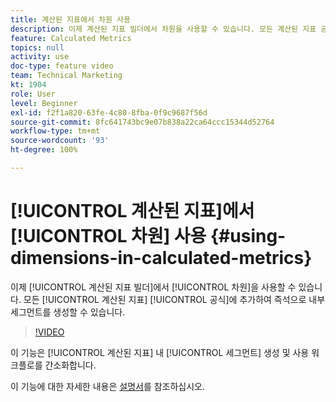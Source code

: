 ```yaml
---
title: 계산된 지표에서 차원 사용
description: 이제 계산된 지표 빌더에서 차원을 사용할 수 있습니다. 모든 계산된 지표 공식에 추가하여 즉석으로 내부 세그먼트를 생성할 수 있습니다.
feature: Calculated Metrics
topics: null
activity: use
doc-type: feature video
team: Technical Marketing
kt: 1904
role: User
level: Beginner
exl-id: f2f1a820-63fe-4c80-8fba-0f9c9687f56d
source-git-commit: 8fc641743bc9e07b838a22ca64ccc15344d52764
workflow-type: tm+mt
source-wordcount: '93'
ht-degree: 100%

---
```


# [!UICONTROL 계산된 지표]에서 [!UICONTROL 차원] 사용 {#using-dimensions-in-calculated-metrics}

이제 [!UICONTROL 계산된 지표 빌더]에서 [!UICONTROL 차원]을 사용할 수 있습니다. 모든 [!UICONTROL 계산된 지표] [!UICONTROL 공식]에 추가하여 즉석으로 내부 세그먼트를 생성할 수 있습니다.

>[!VIDEO](https://video.tv.adobe.com/v/23723/?quality=12&learn=on)

이 기능은 [!UICONTROL 계산된 지표] 내 [!UICONTROL 세그먼트] 생성 및 사용 워크플로를 간소화합니다.

이 기능에 대한 자세한 내용은 [설명서](https://experienceleague.adobe.com/docs/analytics/components/calculated-metrics/calcmetric-workflow/cm-build-metrics.html?lang=ko)를 참조하십시오.
